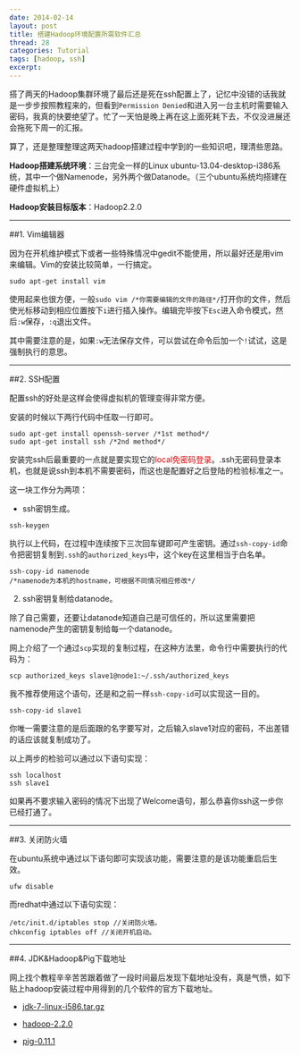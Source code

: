 ```yaml
---
date: 2014-02-14
layout: post
title: 搭建Hadoop环境配置所需软件汇总
thread: 28
categories: Tutorial
tags: [hadoop, ssh]
excerpt: 
---
```


搭了两天的Hadoop集群环境了最后还是死在ssh配置上了，记忆中没错的话我就是一步步按照教程来的，但看到`Permission Denied`和进入另一台主机时需要输入密码，我真的快要绝望了。忙了一天怕是晚上再在这上面死耗下去，不仅没进展还会拖死下周一的汇报。

算了，还是整理整理这两天hadoop搭建过程中学到的一些知识吧，理清些思路。

**Hadoop搭建系统环境**：三台完全一样的Linux ubuntu-13.04-desktop-i386系统，其中一个做Namenode，另外两个做Datanode。（三个ubuntu系统均搭建在硬件虚拟机上）

**Hadoop安装目标版本**：Hadoop2.2.0

----------

##1. Vim编辑器

因为在开机维护模式下或者一些特殊情况中gedit不能使用，所以最好还是用vim来编辑。Vim的安装比较简单，一行搞定。

```
sudo apt-get install vim
```

使用起来也很方便，一般`sudo vim /*你需要编辑的文件的路径*/`打开你的文件，然后使光标移动到相应位置按下`i`进行插入操作。编辑完毕按下`Esc`进入命令模式，然后`:w`保存，`:q`退出文件。

其中需要注意的是，如果`:w`无法保存文件，可以尝试在命令后加一个`!`试试，这是强制执行的意思。

----------

##2. SSH配置

配置ssh的好处是这样会使得虚拟机的管理变得非常方便。

安装的时候以下两行代码中任取一行即可。

```
sudo apt-get install openssh-server /*1st method*/
sudo apt-get install ssh /*2nd method*/
```

安装完ssh后最重要的一点就是要实现它的<font color="#dd0000">local免密码登录</font>。.ssh无密码登录本机，也就是说ssh到本机不需要密码，而这也是配置好之后登陆的检验标准之一。

这一块工作分为两项：

* ssh密钥生成。

```
ssh-keygen
```

执行以上代码，在过程中连续按下三次回车键即可产生密钥。通过`ssh-copy-id`命令把密钥复制到`.ssh`的`authorized_keys`中，这个key在这里相当于白名单。

```
ssh-copy-id namenode
/*namenode为本机的hostname，可根据不同情况相应修改*/
```

2. ssh密钥复制给datanode。

除了自己需要，还要让datanode知道自己是可信任的，所以这里需要把namenode产生的密钥复制给每一个datanode。

网上介绍了一个通过`scp`实现的复制过程，在这种方法里，命令行中需要执行的代码为：

```
scp authorized_keys slave1@node1:~/.ssh/authorized_keys
```

我不推荐使用这个语句，还是和之前一样`ssh-copy-id`可以实现这一目的。

```
ssh-copy-id slave1
```

你唯一需要注意的是后面跟的名字要写对，之后输入slave1对应的密码，不出差错的话应该就复制成功了。

以上两步的检验可以通过以下语句实现：

```
ssh localhost
ssh slave1
```

如果再不要求输入密码的情况下出现了Welcome语句，那么恭喜你ssh这一步你已经打通了。

----------

##3. 关闭防火墙

在ubuntu系统中通过以下语句即可实现该功能，需要注意的是该功能重启后生效。

```
ufw disable
```

而redhat中通过以下语句实现：

```
/etc/init.d/iptables stop //关闭防火墙。
chkconfig iptables off //关闭开机启动。
```

----------

##4. JDK&Hadoop&Pig下载地址

网上找个教程辛辛苦苦跟着做了一段时间最后发现下载地址没有，真是气愤，如下贴上hadoop安装过程中用得到的几个软件的官方下载地址。

* [jdk-7-linux-i586.tar.gz](http://www.oracle.com/technetwork/cn/java/javase/downloads/java-se-jdk-7-download-432154-zhs.html)

* [hadoop-2.2.0](http://mirrors.sonic.net/apache/hadoop/common/hadoop-2.2.0/)

* [pig-0.11.1](http://www.apache.org/dist/pig/pig-0.11.1/)
